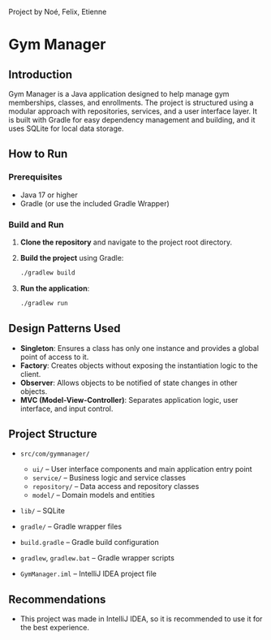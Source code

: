Project by Noé, Felix, Etienne
# Gym Manager

## Introduction

Gym Manager is a Java application designed to help manage gym memberships, classes, and enrollments. The project is structured using a modular approach with repositories, services, and a user interface layer. It is built with Gradle for easy dependency management and building, and it uses SQLite for local data storage.

## How to Run

### Prerequisites

- Java 17 or higher
- Gradle (or use the included Gradle Wrapper)

### Build and Run

1. **Clone the repository** and navigate to the project root directory.

2. **Build the project** using Gradle:

   ```sh
   ./gradlew build

3. **Run the application**:

   ```sh
   ./gradlew run
   ```

## Design Patterns Used

- **Singleton**: Ensures a class has only one instance and provides a global point of access to it.
- **Factory**: Creates objects without exposing the instantiation logic to the client.
- **Observer**: Allows objects to be notified of state changes in other objects.
- **MVC (Model-View-Controller)**: Separates application logic, user interface, and input control.

## Project Structure

- `src/com/gymmanager/`
    - `ui/` – User interface components and main application entry point
    - `service/` – Business logic and service classes
    - `repository/` – Data access and repository classes
    - `model/` – Domain models and entities

- `lib/` – SQLite
- `gradle/` – Gradle wrapper files
- `build.gradle` – Gradle build configuration
- `gradlew`, `gradlew.bat` – Gradle wrapper scripts
- `GymManager.iml` – IntelliJ IDEA project file

## Recommendations

- This project was made in IntelliJ IDEA, so it is recommended to use it for the best experience.